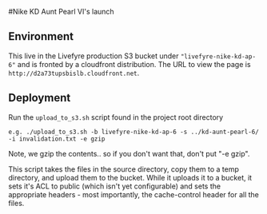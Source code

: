 #Nike KD Aunt Pearl VI's launch

## Environment
This live in the Livefyre production S3 bucket under `"livefyre-nike-kd-ap-6"` and is fronted by a cloudfront distribution. The URL to view the page is `http://d2a73tupsbislb.cloudfront.net`.

## Deployment
Run the `upload_to_s3.sh` script found in the project root directory

    e.g. ./upload_to_s3.sh -b livefyre-nike-kd-ap-6 -s ../kd-aunt-pearl-6/ -i invalidation.txt -e gzip

Note, we gzip the contents.. so if you don't want that, don't put "-e gzip".

This script takes the files in the source directory, copy them to a temp directory, and upload them to the bucket. While it uploads it to a bucket, it sets it's ACL to public (which isn't yet configurable) and sets the appropriate headers - most importantly, the cache-control header for all the files.

